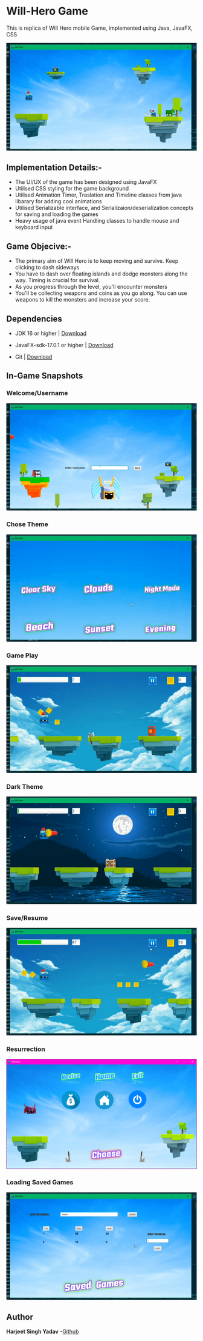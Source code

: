 
# Will-Hero Game

This is replica of Will Hero mobile Game, implemented using 
Java, JavaFX, CSS

![Game](Will_Hero/images/game.gif)

## Implementation Details:-
- The UI/UX of the game has been designed using JavaFX
- Utilised CSS styling for the game background
- Utilised Animation Timer, Traslation and Timeline classes from java libarary for adding cool animations
- Utilised Serializable interface, and Serializaion/deserialization concepts for saving and loading the games 
- Heavy usage of java event Handling classes to handle mouse and keyboard input

## Game Objecive:-
- The primary aim of Will Hero is to keep moving and survive. Keep clicking to dash sideways
- You have to dash over floating islands and dodge monsters along the way. Timing is crucial for survival.
- As you progress through the level, you'll encounter monsters
- You'll be collecting weapons and coins as you go along. You can use weapons to kill the monsters and increase your score.

## Dependencies
- JDK 16 or higher | [Download](https://www.oracle.com/in/java/technologies/javase-jdk15-downloads.html)

- JavaFX-sdk-17.0.1 or higher | [Download](https://gluonhq.com/products/javafx/)

- Git | [Download](https://git-scm.com/downloads)

## In-Game Snapshots

### Welcome/Username
![Welcome](Will_Hero/images/welcome.gif)

### Chose Theme
![Welcome](Will_Hero/images/theme.gif)


### Game Play
![Welcome](Will_Hero/images/actualgame.gif)

### Dark Theme
![Welcome](Will_Hero/images/darkmode.gif)


### Save/Resume
![Welcome](Will_Hero/images/resume.gif)

### Resurrection
![Welcome](Will_Hero/images/resurrect.png)

### Loading Saved Games
![Welcome](Will_Hero/images/savedgame.gif)

## Author
**Harjeet Singh Yadav** 
-[Github](https://github.com/harjeet-blue)
